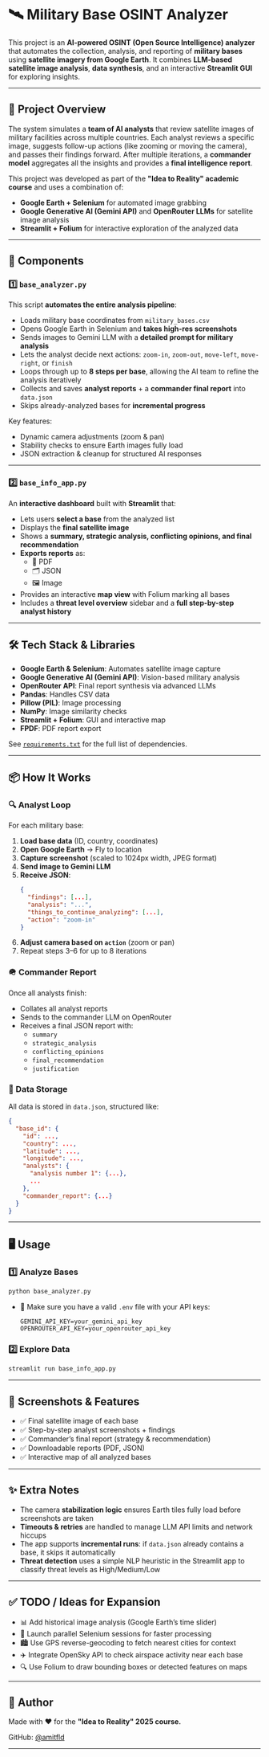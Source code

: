 # 🛰️ Military Base OSINT Analyzer

This project is an **AI-powered OSINT (Open Source Intelligence) analyzer** that automates the collection, analysis, and reporting of **military bases** using **satellite imagery from Google Earth**. It combines **LLM-based satellite image analysis**, **data synthesis**, and an interactive **Streamlit GUI** for exploring insights.

---

## 🚀 Project Overview

The system simulates a **team of AI analysts** that review satellite images of military facilities across multiple countries. Each analyst reviews a specific image, suggests follow-up actions (like zooming or moving the camera), and passes their findings forward. After multiple iterations, a **commander model** aggregates all the insights and provides a **final intelligence report**.

This project was developed as part of the **"Idea to Reality" academic course** and uses a combination of:

- **Google Earth + Selenium** for automated image grabbing
- **Google Generative AI (Gemini API)** and **OpenRouter LLMs** for satellite image analysis
- **Streamlit + Folium** for interactive exploration of the analyzed data

---

## 🧩 Components

### 1️⃣ `base_analyzer.py`

This script **automates the entire analysis pipeline**:

- Loads military base coordinates from `military_bases.csv`
- Opens Google Earth in Selenium and **takes high-res screenshots**
- Sends images to Gemini LLM with a **detailed prompt for military analysis**
- Lets the analyst decide next actions: `zoom-in`, `zoom-out`, `move-left`, `move-right`, or `finish`
- Loops through up to **8 steps per base**, allowing the AI team to refine the analysis iteratively
- Collects and saves **analyst reports** + a **commander final report** into `data.json`
- Skips already-analyzed bases for **incremental progress**

Key features:
- Dynamic camera adjustments (zoom & pan)
- Stability checks to ensure Earth images fully load
- JSON extraction & cleanup for structured AI responses

---

### 2️⃣ `base_info_app.py`

An **interactive dashboard** built with **Streamlit** that:

- Lets users **select a base** from the analyzed list
- Displays the **final satellite image**
- Shows a **summary, strategic analysis, conflicting opinions, and final recommendation**
- **Exports reports** as:
  - 📄 PDF
  - 🗂️ JSON
  - 🖼️ Image
- Provides an interactive **map view** with Folium marking all bases
- Includes a **threat level overview** sidebar and a **full step-by-step analyst history**

---

## 🛠️ Tech Stack & Libraries

- **Google Earth & Selenium**: Automates satellite image capture
- **Google Generative AI (Gemini API)**: Vision-based military analysis
- **OpenRouter API**: Final report synthesis via advanced LLMs
- **Pandas**: Handles CSV data
- **Pillow (PIL)**: Image processing
- **NumPy**: Image similarity checks
- **Streamlit + Folium**: GUI and interactive map
- **FPDF**: PDF report export

See [`requirements.txt`](requirements.txt) for the full list of dependencies.

---

## 📦 How It Works

### 🔍 Analyst Loop

For each military base:

1. **Load base data** (ID, country, coordinates)
2. **Open Google Earth** → Fly to location
3. **Capture screenshot** (scaled to 1024px width, JPEG format)
4. **Send image to Gemini LLM**
5. **Receive JSON**:
    ```json
    {
      "findings": [...],
      "analysis": "...",
      "things_to_continue_analyzing": [...],
      "action": "zoom-in"
    }
    ```
6. **Adjust camera based on `action`** (zoom or pan)
7. Repeat steps 3–6 for up to 8 iterations

### 🪖 Commander Report

Once all analysts finish:

- Collates all analyst reports
- Sends to the commander LLM on OpenRouter
- Receives a final JSON report with:
    - `summary`
    - `strategic_analysis`
    - `conflicting_opinions`
    - `final_recommendation`
    - `justification`

### 💾 Data Storage

All data is stored in `data.json`, structured like:

```json
{
  "base_id": {
    "id": ...,
    "country": ...,
    "latitude": ...,
    "longitude": ...,
    "analysts": {
      "analysis number 1": {...},
      ...
    },
    "commander_report": {...}
  }
}
```

---

## 🖥️ Usage

### 1️⃣ Analyze Bases

```bash
python base_analyzer.py
```
- 🚨 Make sure you have a valid `.env` file with your API keys:
    ```
    GEMINI_API_KEY=your_gemini_api_key
    OPENROUTER_API_KEY=your_openrouter_api_key
    ```

### 2️⃣ Explore Data

```bash
streamlit run base_info_app.py
```

---

## 📸 Screenshots & Features

- ✅ Final satellite image of each base
- ✅ Step-by-step analyst screenshots + findings
- ✅ Commander’s final report (strategy & recommendation)
- ✅ Downloadable reports (PDF, JSON)
- ✅ Interactive map of all analyzed bases

---

## ✨ Extra Notes

- The camera **stabilization logic** ensures Earth tiles fully load before screenshots are taken
- **Timeouts & retries** are handled to manage LLM API limits and network hiccups
- The app supports **incremental runs**: if `data.json` already contains a base, it skips it automatically
- **Threat detection** uses a simple NLP heuristic in the Streamlit app to classify threat levels as High/Medium/Low

---

## ✅ TODO / Ideas for Expansion

- 📊 Add historical image analysis (Google Earth’s time slider)
- 🚀 Launch parallel Selenium sessions for faster processing
- 🏙️ Use GPS reverse-geocoding to fetch nearest cities for context
- ✈️ Integrate OpenSky API to check airspace activity near each base
- 🔍 Use Folium to draw bounding boxes or detected features on maps

---

## 👤 Author

Made with ❤️ for the **"Idea to Reality" 2025 course.**

GitHub: [@amitfld](https://github.com/amitfld)

---

